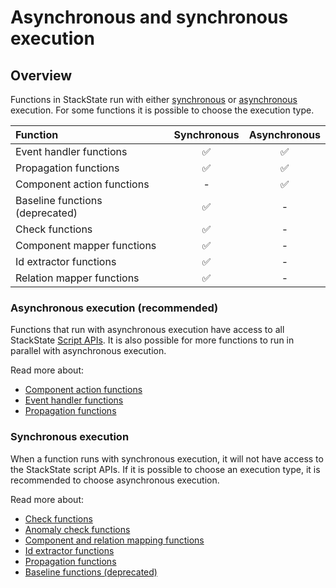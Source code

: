 # Asynchronous and synchronous execution

## Overview

Functions in StackState run with either [synchronous](#synchronous-execution) or [asynchronous](#asynchronous-execution-recommended) execution. For some functions it is possible to choose the execution type.

| Function | Synchronous | Asynchronous |
| :--- | :---: | :---: |
| Event handler functions | ✅ | ✅ |
| Propagation functions | ✅ | ✅ |
| Component action functions | - | ✅ |
| Baseline functions \(deprecated\) | ✅ | - |
| Check functions | ✅ | - |
| Component mapper functions | ✅ | - |
| Id extractor functions | ✅ | - |
| Relation mapper functions | ✅ | - |

### Asynchronous execution \(recommended\)

Functions that run with asynchronous execution have access to all StackState [Script APIs](/develop/reference/scripting/README.md). It is also possible for more functions to run in parallel with asynchronous execution.

Read more about:

* [Component action functions](/develop/developer-guides/custom-functions/component-action-functions.md)
* [Event handler functions](/develop/developer-guides/custom-functions/event-handler-functions.md)
* [Propagation functions](/develop/developer-guides/custom-functions/propagation-functions.md)

### Synchronous execution

When a function runs with synchronous execution, it will not have access to the StackState script APIs. If it is possible to choose an execution type, it is recommended to choose asynchronous execution.

Read more about:

* [Check functions](/develop/developer-guides/custom-functions/check-functions.md)
* [Anomaly check functions](/develop/developer-guides/custom-functions/anomaly-check-functions.md)
* [Component and relation mapping functions](/develop/developer-guides/custom-functions/mapping_functions.md)
* [Id extractor functions](/develop/developer-guides/custom-functions/id_extraction.md)
* [Propagation functions](/develop/developer-guides/custom-functions/propagation-functions.md)
* [Baseline functions \(deprecated\)](/develop/developer-guides/custom-functions/baseline-functions.md)